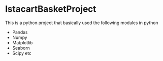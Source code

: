 # IstacartBasketProject
This is a python project that basically used the following modules in python
- Pandas
- Numpy
- Matplotlib
- Seaborn
- Scipy etc 

